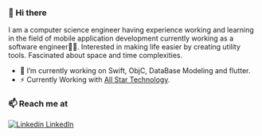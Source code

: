 
### 👋 Hi there 
I am a computer science engineer having experience working and learning in the field of mobile application development currently working as a software engineer👨‍💻. Interested in making life easier by creating utility tools. Fascinated about space and time complexities.


- 🔭 I’m currently working on Swift, ObjC, DataBase Modeling and flutter.
- ⚡ Currently Working with <a href="https://allstartech.net/">All Star Technology</a>.

### 📫 Reach me at 
[![Linkedin](https://i.stack.imgur.com/gVE0j.png) LinkedIn](https://www.linkedin.com/in/abdul-moid-a24b98151/)
